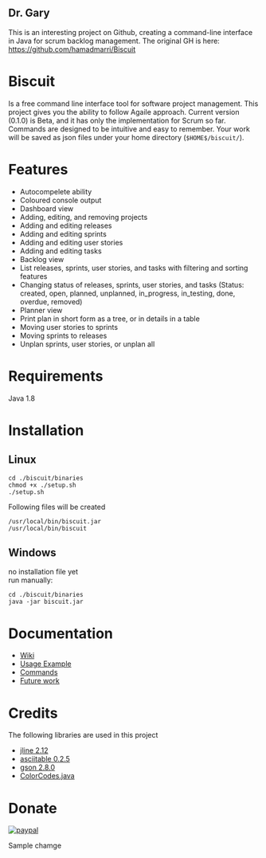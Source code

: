 ## Dr. Gary
This is an interesting project on Github, creating a command-line interface in Java for scrum backlog management. The original GH is here: https://github.com/hamadmarri/Biscuit


# Biscuit
Is a free command line interface tool for software project management. This project gives you the ability to follow Agaile approach. Current version (0.1.0) is Beta, and it has only the implementation for Scrum so far. Commands are designed to be intuitive and easy to remember. Your work will be saved as json files under your home directory (`$HOME$/biscuit/`).


# Features
* Autocompelete ability
* Coloured console output
* Dashboard view
* Adding, editing, and removing projects
* Adding and editing releases
* Adding and editing sprints
* Adding and editing user stories
* Adding and editing tasks
* Backlog view
* List releases, sprints, user stories, and tasks with filtering and sorting features
* Changing status of releases, sprints, user stories, and tasks (Status: created, open, planned, unplanned, in_progress, in_testing, done, overdue, removed)
* Planner view
* Print plan in short form as a tree, or in details in a table
* Moving user stories to sprints
* Moving sprints to releases
* Unplan sprints, user stories, or unplan all



# Requirements
Java 1.8


# Installation
## Linux
```
cd ./biscuit/binaries
chmod +x ./setup.sh
./setup.sh
```
Following files will be created
```
/usr/local/bin/biscuit.jar
/usr/local/bin/biscuit
```

## Windows
no installation file yet  
run manually:  
```
cd ./biscuit/binaries
java -jar biscuit.jar
```



# Documentation
* [Wiki](https://github.com/hamadmarri/Biscuit/wiki)
* [Usage Example](https://github.com/hamadmarri/Biscuit/wiki/Usage-Example)
* [Commands](https://github.com/hamadmarri/Biscuit/wiki/Commands)
* [Future work](https://github.com/hamadmarri/Biscuit/wiki/Future-work)


# Credits
The following libraries are used in this project  
* [jline 2.12](https://github.com/jline/jline2)
* [asciitable 0.2.5](https://github.com/vdmeer/asciitable)
* [gson 2.8.0](https://github.com/google/gson)
* [ColorCodes.java](https://gist.github.com/nathan-fiscaletti/9dc252d30b51df7d710a)


# Donate
[![paypal](https://www.paypalobjects.com/en_US/i/btn/btn_donateCC_LG.gif)](https://www.paypal.com/cgi-bin/webscr?cmd=_s-xclick&hosted_button_id=RZC5CWSCTMB8E)

Sample chamge

